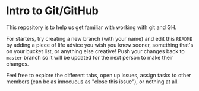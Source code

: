 # Intro to Git/GitHub
This repository is to help us get familiar with working with git and GH. 

For starters, try creating a new branch (with your name) and edit this ```README``` by adding a piece of life advice you wish you knew sooner, something that's on your bucket list, or anything else creative! Push your changes back to ```master``` branch so it will be updated for the next person to make their changes.

Feel free to explore the different tabs, open up issues, assign tasks to other members (can be as innocuous as "close this issue"), or nothing at all.
